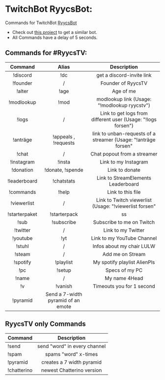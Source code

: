 # TwitchBot RyycsBot:

Commands for TwitchBot [RyycsBot](https://www.twitch.tv/ryycsbot)

* Check out [this project](https://github.com/Ryycs/BotCommands) to get a  similar bot.
* All Commands have a delay of 5 seconds.

## Commands for #RyycsTV:

| Command  | Alias  | Description  |
|:-----------:|:-----------:|:------------:|
|!discord     |!dc     |get a discord-invite link |
|!founder     |/      |Founder of RyycsTV |
|!alter   |!age     |Age of me      |
|!modlookup <user>  |!mod <user> |modlookup link (Usage: "!modlookup ryycstv") |
|!logs <streamer> |/      |Link to get logs from different user (Usage: "!logs forsen") |
|!anträge <streamer>     |!appeals <streamer>, !requests <streamer>    |link to unban-requests of a streamer (Usage: "!anträge forsen"|
|!chat <streamer>|/  |Chat popout from a streamer|
|!instagram    |!insta  |Link to my Instagram|
|!donation    |!donate, !spende  |Link to donate|
|!leaderboard  |!chatstats  |Link to StreamElements Leaderboard|
|!commands  |!help  |Link to this file|
|!viewerlist <streamer> |/  |Link to Twitch viewerlist (Usage: "!viewerlist forsen"|
|!starterpaket  |!starterpack  |ss|
|!sub  |!subscribe  |Subscribe to me on Twitch|
|!twitter  |/  |Link to my Twitter|
|!youtube  |!yt  |Link to my YouTube Channel|
|!stuhl  |/  |Infos about my chair LULW|
|!steam  |/  |Add me on Stream|
|!spotify  |!playlist  |My spotify playlist AlienPls|
|!pc  |!setup  |Specs of my PC|
|!name|/|My name 4Head|
|!v|!vanish|Timeouts you for 1 second|
|!pyramid <emote> |Send a 7-width pyramid of an emote|

## RyycsTV only Commands

| Command | Description |
|----------|:-----------:|
|!send |send "word" in every channel  |
|!spam |spams "word" x-times  |
|!pyramid       |creates a 7 width <emote> pyramid  |
|!chatterino |newest Chatterino version  |
